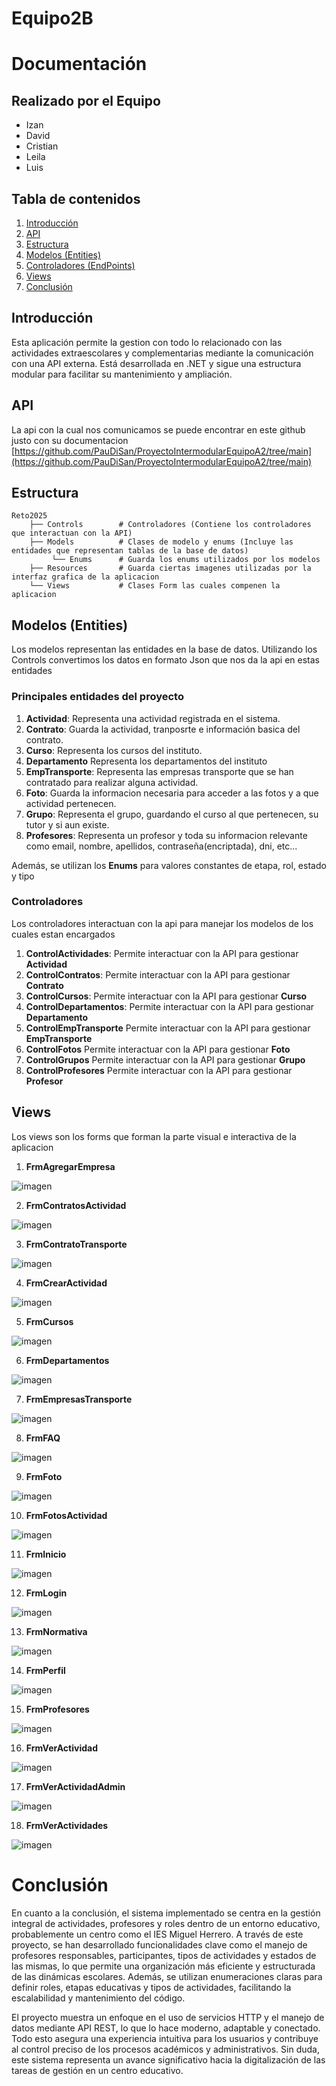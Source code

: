 # Equipo2B
# Documentación 

## Realizado por el Equipo 
- Izan
- David
- Cristian
- Leila
- Luis



## Tabla de contenidos

1. [Introducción](#introducción)
2. [API](#api)
3. [Estructura ](#Estructura)
4. [Modelos (Entities)](#Modelos)
5. [Controladores (EndPoints)](#Controladores)
6. [Views](#views)
7. [Conclusión](#conclusión)

## Introducción
Esta aplicación permite la gestion con todo lo relacionado con las actividades extraescolares y complementarias mediante la comunicación con una API externa. Está desarrollada en .NET y sigue una estructura modular para facilitar su mantenimiento y ampliación.

## API
La api con la cual nos comunicamos se puede encontrar en este github justo con su documentacion
[https://github.com/PauDiSan/ProyectoIntermodularEquipoA2/tree/main](https://github.com/PauDiSan/ProyectoIntermodularEquipoA2/tree/main)

## Estructura

```plaintext
Reto2025
    ├── Controls        # Controladores (Contiene los controladores que interactuan con la API)
    ├── Models          # Clases de modelo y enums (Incluye las entidades que representan tablas de la base de datos)
         └── Enums      # Guarda los enums utilizados por los modelos
    ├── Resources       # Guarda ciertas imagenes utilizadas por la interfaz grafica de la aplicacion
    └── Views           # Clases Form las cuales compenen la aplicacion
```

## Modelos (Entities)

Los modelos representan las entidades en la base de datos. Utilizando los Controls convertimos los datos en formato Json que nos da la api en estas entidades

### Principales entidades del proyecto

1. **Actividad**: Representa una actividad registrada en el sistema.
2. **Contrato**: Guarda la actividad, tranposrte e información basica del contrato.
3. **Curso**: Representa los cursos del instituto.
4. **Departamento** Representa los departamentos del instituto
5. **EmpTransporte**: Representa las empresas transporte que se han contratado para realizar alguna actividad.
6. **Foto**: Guarda la informacion necesaria para acceder a las fotos y a que actividad pertenecen.
7. **Grupo**: Representa el grupo, guardando el curso al que pertenecen, su tutor y si aun existe.
8. **Profesores**: Representa un profesor y toda su informacion relevante como email, nombre, apellidos, contraseña(encriptada), dni, etc...

Además, se utilizan los **Enums** para valores constantes de etapa, rol, estado y tipo

### Controladores

Los controladores interactuan con la api para manejar los modelos de los cuales estan encargados

1. **ControlActividades**: Permite interactuar con la API para gestionar **Actividad**
2. **ControlContratos**: Permite interactuar con la API para gestionar **Contrato**
3. **ControlCursos**: Permite interactuar con la API para gestionar **Curso**
4. **ControlDepartamentos**: Permite interactuar con la API para gestionar **Departamento**
5. **ControlEmpTransporte** Permite interactuar con la API para gestionar **EmpTransporte**
6. **ControlFotos** Permite interactuar con la API para gestionar **Foto**
7. **ControlGrupos** Permite interactuar con la API para gestionar **Grupo**
8. **ControlProfesores** Permite interactuar con la API para gestionar **Profesor**


## Views

Los views son los forms que forman la parte visual e interactiva de la aplicacion

1. **FrmAgregarEmpresa**

![imagen](https://github.com/user-attachments/assets/a981a98a-909d-4b26-a7b1-20b3e7e1c804)
   
2. **FrmContratosActividad**

![imagen](https://github.com/user-attachments/assets/5e40c3f9-c124-44d7-9415-e4d692e19919)

3. **FrmContratoTransporte**

![imagen](https://github.com/user-attachments/assets/05eb1fa3-af7c-4c04-9b11-5db6fc859cd4)

4. **FrmCrearActividad**

![imagen](https://github.com/user-attachments/assets/de64affd-bc17-4e29-ae6e-78e077f373f0)

5. **FrmCursos**

![imagen](https://github.com/user-attachments/assets/848e126b-3417-4634-97d0-1ceda80e48ac)

6. **FrmDepartamentos**

![imagen](https://github.com/user-attachments/assets/8c88ce38-4f0b-4b85-95e8-21ae85d9c462)

7. **FrmEmpresasTransporte**

![imagen](https://github.com/user-attachments/assets/4472137f-d581-4f93-a32b-3bd1a7447298)

8. **FrmFAQ**

![imagen](https://github.com/user-attachments/assets/91366c36-2adb-45e3-a986-bee399dea489)

9. **FrmFoto**
 
![imagen](https://github.com/user-attachments/assets/163835d6-2de9-4a93-a98c-b6bda4a8b7ef)

10. **FrmFotosActividad**

![imagen](https://github.com/user-attachments/assets/78029849-0b2b-47a4-ad1c-b9c05c1722a3)

11. **FrmInicio**

![imagen](https://github.com/user-attachments/assets/2fb9cbab-16a8-4f62-a495-ea5d941ba342)

12. **FrmLogin**

![imagen](https://github.com/user-attachments/assets/31e67867-1830-4529-8b0e-5faec6793ded)

13. **FrmNormativa**

![imagen](https://github.com/user-attachments/assets/d61bd95d-a1dd-41cb-8a0f-42668e222376)

14. **FrmPerfil**

![imagen](https://github.com/user-attachments/assets/66a3c08d-4651-4ef2-8f88-8defb7c9e2ba)

15. **FrmProfesores**

![imagen](https://github.com/user-attachments/assets/97e9857b-4ec1-4ba2-ad8e-8c9e7438499a)

16. **FrmVerActividad**

![imagen](https://github.com/user-attachments/assets/50db5019-0271-4e35-8ff1-9631ce44948c)

17. **FrmVerActividadAdmin**

![imagen](https://github.com/user-attachments/assets/8561f8c3-fc77-4d95-ab16-b94b0708a340)

18. **FrmVerActividades**

![imagen](https://github.com/user-attachments/assets/f55f582a-c07d-4cea-8bfa-6d0fbd9d9c76)


# Conclusión

En cuanto a la conclusión, el sistema implementado se centra en la gestión integral de actividades, profesores y roles dentro de un entorno educativo, probablemente un centro como el IES Miguel Herrero. A través de este proyecto, se han desarrollado funcionalidades clave como el manejo de profesores responsables, participantes, tipos de actividades y estados de las mismas, lo que permite una organización más eficiente y estructurada de las dinámicas escolares. Además, se utilizan enumeraciones claras para definir roles, etapas educativas y tipos de actividades, facilitando la escalabilidad y mantenimiento del código.

El proyecto muestra un enfoque en el uso de servicios HTTP y el manejo de datos mediante API REST, lo que lo hace moderno, adaptable y conectado. Todo esto asegura una experiencia intuitiva para los usuarios y contribuye al control preciso de los procesos académicos y administrativos. Sin duda, este sistema representa un avance significativo hacia la digitalización de las tareas de gestión en un centro educativo.
